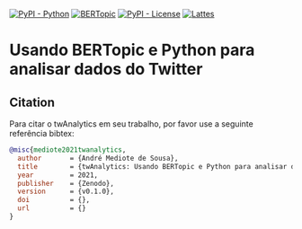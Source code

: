 [![PyPI - Python](https://img.shields.io/badge/python-v3.6+-blue.svg)](https://pypi.org/project/bertopic/)
[![BERTopic](https://img.shields.io/badge/BERtopic-v0.9%20-brightgreen)](https://github.com/MaartenGr/BERTopic)
[![PyPI - License](https://img.shields.io/badge/license-MIT-green.svg)](https://github.com/mediote/twAnalytics/blob/main/LICENSE)
[![Lattes](https://img.shields.io/badge/Lattes-CNPq-blueviolet)](http://lattes.cnpq.br/2455024624300452)


# Usando BERTopic e Python para analisar dados do Twitter










## Citation
Para citar o twAnalytics em seu trabalho, por favor use a seguinte referência bibtex:

```bibtex
@misc{mediote2021twanalytics,
  author       = {André Mediote de Sousa},
  title        = {twAnalytics: Usando BERTopic e Python para analisar dados do Twitter.},
  year         = 2021,
  publisher    = {Zenodo},
  version      = {v0.1.0},
  doi          = {},
  url          = {}
}
```
